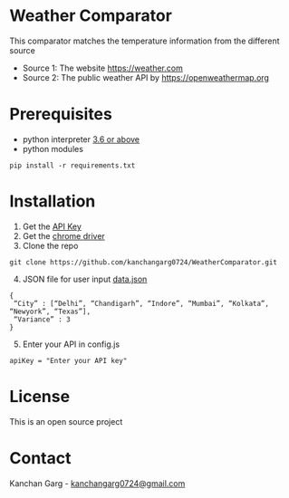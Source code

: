 # Weather Comparator
This comparator matches the temperature information from the different source 

- Source 1: The website https://weather.com
- Source 2: The public weather API by https://openweathermap.org

# Prerequisites
- python interpreter [3.6 or above](https://www.python.org/downloads/release/python-360/)
- python modules

```
pip install -r requirements.txt
```

# Installation
1. Get the [API Key](https://home.openweathermap.org/api_keys)
2. Get the [chrome driver](https://chromedriver.chromium.org/getting-started)
3. Clone the repo

``` 
git clone https://github.com/kanchangarg0724/WeatherComparator.git
```

4. JSON file for user input [data.json](https://github.com/kanchangarg0724/WeatherComparator/blob/main/data.json)
```
{
 “City” : [“Delhi”, “Chandigarh”, “Indore”, “Mumbai”, “Kolkata”, “Newyork”, “Texas”],
 “Variance” : 3
}
```
5. Enter your API in config.js
```
apiKey = "Enter your API key"
```

# License
This is an open source project

# Contact
Kanchan Garg - [kanchangarg0724@gmail.com](mailto:email@kanchangarg0724@gmail.com)
